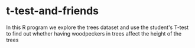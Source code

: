 # t-test-and-friends

In this R program we explore the trees dataset and use the student's T-test to find out whether having woodpeckers in trees affect the height of the trees
